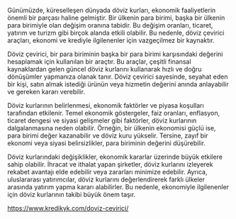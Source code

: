 Günümüzde, küreselleşen dünyada döviz kurları, ekonomik faaliyetlerin önemli bir parçası haline gelmiştir. Bir ülkenin para birimi, başka bir ülkenin para birimiyle olan değişim oranına tabidir. Bu değişim oranları, ticaret, yatırım ve turizm gibi birçok alanda etkili olabilir. Bu nedenle, döviz çevirici araçları, ekonomi ve krediyle ilgilenenler için vazgeçilmez bir kaynaktır.

Döviz çevirici, bir para biriminin başka bir para birimi karşısındaki değerini hesaplamak için kullanılan bir araçtır. Bu araçlar, çeşitli finansal kaynaklardan gelen güncel döviz kurlarını kullanarak hızlı ve doğru dönüşümler yapmanıza olanak tanır. Döviz çevirici sayesinde, seyahat eden bir kişi, satın almak istediği ürünün veya hizmetin değerini anında anlayabilir ve gereken kararı verebilir.

Döviz kurlarının belirlenmesi, ekonomik faktörler ve piyasa koşulları tarafından etkilenir. Temel ekonomik göstergeler, faiz oranları, enflasyon, ticaret dengesi ve siyasi gelişmeler gibi faktörler, döviz kurlarının dalgalanmasına neden olabilir. Örneğin, bir ülkenin ekonomisi güçlü ise, para birimi değer kazanabilir ve döviz kuru yükselir. Tersine, zayıf bir ekonomi veya siyasi belirsizlikler, para biriminin değerini düşürebilir.

Döviz kurlarındaki değişiklikler, ekonomik kararlar üzerinde büyük etkilere sahip olabilir. İhracat ve ithalat yapan şirketler, döviz kurlarını izleyerek rekabet avantajı elde edebilir veya zararları minimize edebilir. Ayrıca, uluslararası yatırımcılar, döviz kurlarını değerlendirerek farklı ülkeler arasında yatırım yapma kararı alabilirler. Bu nedenle, ekonomiyle ilgilenenler için döviz kurlarının takibi büyük önem taşır.

https://www.kredikyk.com/doviz-cevirici/
